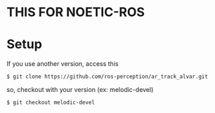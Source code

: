 # THIS FOR NOETIC-ROS

# Setup
If you use another version, access this 
```
$ git clone https://github.com/ros-perception/ar_track_alvar.git
```

so, checkout with your version (ex: melodic-devel)
```
$ git checkout melodic-devel
```
